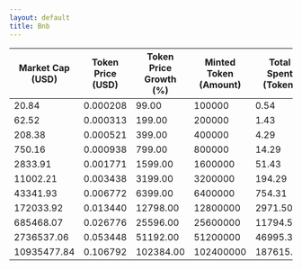 ```yaml
---
layout: default
title: Bnb
---
```

| Market Cap (USD) | Token Price (USD) | Token Price Growth (%) | Minted Token (Amount) | Total Spent (Token) | Author Revenue (USD) | Platform Mint Fee (USD) |
|------------------|-------------------|------------------------|-----------------------|--------------------|-------------------------|-------------------------|
| 20.84 | 0.000208 | 99.00 | 100000 | 0.54 | 0.47 | 0.05 |
| 62.52 | 0.000313 | 199.00 | 200000 | 1.43 | 1.25 | 0.13 |
| 208.38 | 0.000521 | 399.00 | 400000 | 4.29 | 3.75 | 0.38 |
| 750.16 | 0.000938 | 799.00 | 800000 | 14.29 | 12.50 | 1.25 |
| 2833.91 | 0.001771 | 1599.00 | 1600000 | 51.43 | 45.01 | 4.50 |
| 11002.21 | 0.003438 | 3199.00 | 3200000 | 194.29 | 170.03 | 17.00 |
| 43341.93 | 0.006772 | 6399.00 | 6400000 | 754.31 | 660.13 | 66.01 |
| 172033.92 | 0.013440 | 12798.00 | 12800000 | 2971.50 | 2600.52 | 260.05 |
| 685468.07 | 0.026776 | 25596.00 | 25600000 | 11794.56 | 10322.03 | 1032.20 |
| 2736537.06 | 0.053448 | 51192.00 | 51200000 | 46995.35 | 41128.08 | 4112.81 |
| 10935477.84 | 0.106792 | 102384.00 | 102400000 | 187615.61 | 164192.22 | 16419.22 |
